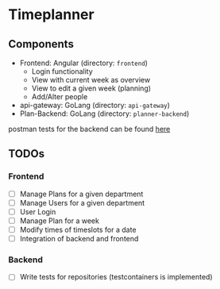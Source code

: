 # Timeplanner

## Components

- Frontend: Angular (directory: `frontend`)
  - Login functionality
  - View with current week as overview
  - View to edit a given week (planning)
  - Add/Alter people
- api-gateway: GoLang (directory: `api-gateway`)
- Plan-Backend: GoLang (directory: `planner-backend`)

postman tests for the backend can be found [here](tests/)

## TODOs

### Frontend

- [ ] Manage Plans for a given department
- [ ] Manage Users for a given department
- [ ] User Login
- [ ] Manage Plan for a week
- [ ] Modify times of timeslots for a date
- [ ] Integration of backend and frontend

### Backend

- [ ] Write tests for repositories (testcontainers is implemented)
